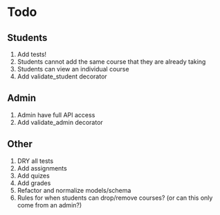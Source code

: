 # Todo

## Students

1. Add tests!
1. Students cannot add the same course that they are already taking
1. Students can view an individual course
1. Add validate_student decorator

## Admin

1. Admin have full API access
1. Add validate_admin decorator

## Other

1. DRY all tests
1. Add assignments
1. Add quizes
1. Add grades
1. Refactor and normalize models/schema
1. Rules for when students can drop/remove courses? (or can this only come from an admin?)
